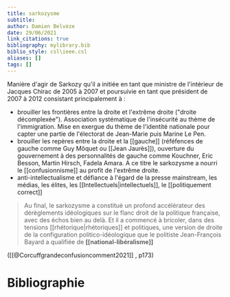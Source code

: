 ```yaml
---
title: sarkozysme
subtitle:
author: Damien Belvèze
date: 29/06/2021
link_citations: true
bibliography: mylibrary.bib
biblio_style: csl\ieee.csl
aliases: []
tags: []
---
```


Manière d'agir de Sarkozy qu'il a initiée en tant que ministre de l'intérieur de Jacques Chirac de 2005 à 2007 et poursuivie en tant que président de 2007 à 2012 consistant principalement à : 

- brouiller les frontières entre la droite et l'extrême droite ("droite décomplexée"). Association systématique de l'insécurité au thème de l'immigration. Mise en exergue du thème de l'identité nationale pour capter une partie de l'électorat de Jean-Marie puis Marine Le Pen.
- brouiller les repères entre la droite et la [[gauche]] (réféfences de gauche comme Guy Môquet ou [[Jean Jaurès]]), ouverture du gouvernement à des personnalités de gauche comme Kouchner, Eric Besson, Martin Hirsch, Fadela Amara. A ce titre le sarkozysme a nourri le [[confusionnisme]] au profit de l'extrême droite.
- anti-intellectualisme et défiance à l'égard de la presse mainstream, les médias, les élites, les [[Intellectuels|intellectuels]], le [[politiquement correct]]

> Au final, le sarkozysme a constitué un profond accélérateur des dérèglements idéologiques sur le flanc droit de la politique française, avec des échos bien au delà. Et il a commencé à bricoler, dans des tensions [[rhétorique|rhétoriques]] et politiques, une version de droite de la configuration politico-idéologique que le politiste Jean-François Bayard a qualifiée de **[[national-libéralisme]]**

([[@Corcuffgrandeconfusioncomment2021]] , p173)









# Bibliographie
